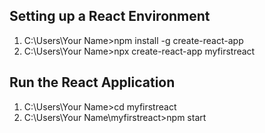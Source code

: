<h2>Setting up a React Environment</h2>
<ol> 
  <li>C:\Users\Your Name>npm install -g create-react-app</li>
  <li>C:\Users\Your Name>npx create-react-app myfirstreact</li>
</ol>


<h2>Run the React Application</h2>
<ol> 
  <li>C:\Users\Your Name>cd myfirstreact</li>
  <li>C:\Users\Your Name\myfirstreact>npm start</li>
</ol>
